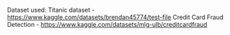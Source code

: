 Dataset used:
Titanic dataset - https://www.kaggle.com/datasets/brendan45774/test-file
Credit Card Fraud Detection - https://www.kaggle.com/datasets/mlg-ulb/creditcardfraud
